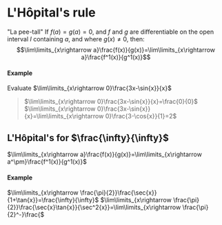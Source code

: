 # L'Hôpital's rule
"La pee-tall"
If $f(a)=g(a)=0$, and $f$ and $g$ are differentiable on the open interval $I$ containing $a$, and where $g(x)\neq 0$, then:
$$\lim\limits_{x\rightarrow a}\frac{f(x)}{g(x)}=\lim\limits_{x\rightarrow a}\frac{f^1(x)}{g^1(x)}$$
#### Example
Evaluate $\lim\limits_{x\rightarrow 0}\frac{3x-\sin{x}}{x}$
> $\lim\limits_{x\rightarrow 0}\frac{3x-\sin{x}}{x}=\frac{0}{0}$
> $\lim\limits_{x\rightarrow 0}\frac{3x-\sin{x}}{x}=\lim\limits_{x\rightarrow 0}\frac{3-\cos{x}}{1}=2$
## L'Hôpital's for $\frac{\infty}{\infty}$
$\lim\limits_{x\rightarrow a}\frac{f(x)}{g(x)}=\lim\limits_{x\rightarrow a^\pm}\frac{f^1(x)}{g^1(x)}$
#### Example
$\lim\limits_{x\rightarrow \frac{\pi}{2}}\frac{\sec{x}}{1+\tan{x}}=\frac{\infty}{\infty}$
$\lim\limits_{x\rightarrow \frac{\pi}{2}}\frac{\sec{x}\tan{x}}{\sec^2{x}}=\lim\limits_{x\rightarrow \frac{\pi}{2}^-}\frac{\$